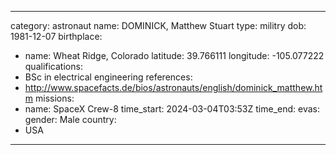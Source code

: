 ----
category:	astronaut
name:	DOMINICK, Matthew Stuart
type:	militry
dob:	1981-12-07
birthplace:
  - name:	Wheat Ridge, Colorado
    latitude:	39.766111
    longitude: -105.077222
qualifications:
  - BSc in electrical engineering 
references:
  - http://www.spacefacts.de/bios/astronauts/english/dominick_matthew.htm
missions:
  - name: SpaceX Crew-8
    time_start: 2024-03-04T03:53Z
    time_end:
evas:
gender:	Male
country:
  - USA
---
